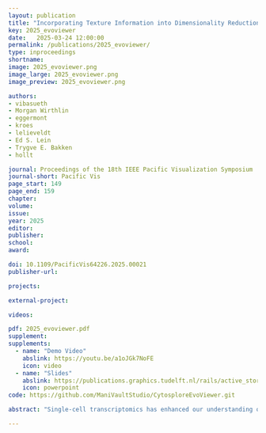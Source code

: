 ```yaml
---
layout: publication
title: "Incorporating Texture Information into Dimensionality Reduction for High-Dimensional Images"
key: 2025_evoviewer
date:   2025-03-24 12:00:00
permalink: /publications/2025_evoviewer/
type: inproceedings
shortname: 
image: 2025_evoviewer.png
image_large: 2025_evoviewer.png
image_preview: 2025_evoviewer.png

authors:
- vibasueth
- Morgan Wirthlin
- eggermont
- kroes
- lelieveldt
- Ed S. Lein
- Trygve E. Bakken
- hollt

journal: Proceedings of the 18th IEEE Pacific Visualization Symposium
journal-short: Pacific Vis
page_start: 149
page_end: 159
chapter:
volume: 
issue: 
year: 2025
editor:
publisher:
school:
award:

doi: 10.1109/PacificVis64226.2025.00021
publisher-url:

projects:

external-project:

videos:

pdf: 2025_evoviewer.pdf
supplement:
supplements:
  - name: "Demo Video"
    abslink: https://youtu.be/a1oJGk7NoFE
    icon: video
  - name: "Slides"
    abslink: https://publications.graphics.tudelft.nl/rails/active_storage/blobs/redirect/eyJfcmFpbHMiOnsibWVzc2FnZSI6IkJBaHBBZ2tVIiwiZXhwIjpudWxsLCJwdXIiOiJibG9iX2lkIn19--c1b76bef2984e8efd65af1eed8e3e0fb1ebe68e0/PacificVisPresentationEvoViewer.pdf
    icon: powerpoint
code: https://github.com/ManiVaultStudio/CytosploreEvoViewer.git

abstract: "Single-cell transcriptomics has enhanced our understanding of the brain’s cellular composition. Biologists now analyze complex datasets to explore how marker genes influence biological processes, genetic variations, and phenotypic traits. A challenge is comparing these datasets across species to detect subtle differences or similarities to evolutionary development. Here, we present Cytosplore EvoViewer to facilitate examining relationships between transcriptomic datasets across species, simplifying the analysis of marker gene regulation and its impact on biological functions and integrating these findings with prior evolutionary knowledge or species-specific traits. We conducted a design study, including domain analysis, implementation of the results into Cytosplore EvoViewer, and an expert evaluation. Cytosplore EvoViewer offers valuable insights into genetic variations and evolutionary dynamics, helping to understand the diversity and the unity within diversity across species and their evolutionary development."

---
```

